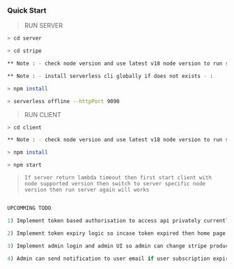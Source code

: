 ### Quick Start
> RUN SERVER
```sh
> cd server

> cd stripe

** Note : - check node version and use latest v18 node version to run server - :

** Note : - install serverless cli globally if does not exists - :

> npm install

> serverless offline --httpPort 9090

```

> RUN CLIENT
```sh
> cd client

** Note : - check node version and use latest v18 node version to run server  if not work then check with node version v14 - :

> npm install

> npm start

```


> ```If server return lambda timeout then first start client with node supported version then switch to server specific node version then run server again will works```



```js

UPCOMMING TODO

1) Implement token based authorisation to access api privately currently we have static token so static token will replace with encrypted token have user details to verfied requested user 

2) Implement token expiry logic so incase token expired then home page auto redirect to login page

3) Implement admin login and admin UI so admin can change stripe product price and view all users and subscriptions

4) Admin can send notification to user email if user subscription expired and user not subscribed

```